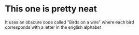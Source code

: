 # This one is pretty neat

It uses an obscure code called "Birds on a wire" where each bird corresponds with a letter in the english alphabet
